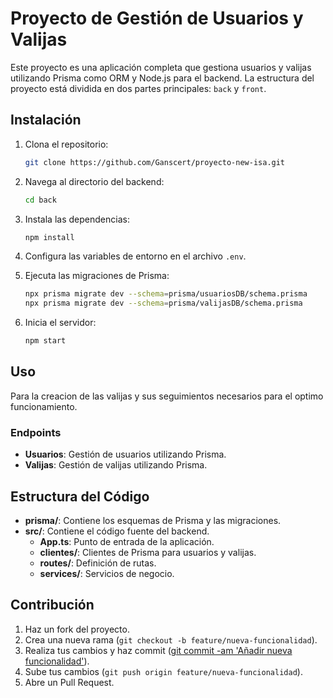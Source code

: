 # Proyecto de Gestión de Usuarios y Valijas

Este proyecto es una aplicación completa que gestiona usuarios y valijas utilizando Prisma como ORM y Node.js para el backend. La estructura del proyecto está dividida en dos partes principales: `back` y `front`.

## Instalación

1. Clona el repositorio:
    ```sh
    git clone https://github.com/Ganscert/proyecto-new-isa.git
    ```

2. Navega al directorio del backend:
    ```sh
    cd back
    ```

3. Instala las dependencias:
    ```sh
    npm install
    ```

4. Configura las variables de entorno en el archivo `.env`.

5. Ejecuta las migraciones de Prisma:
    ```sh
    npx prisma migrate dev --schema=prisma/usuariosDB/schema.prisma
    npx prisma migrate dev --schema=prisma/valijasDB/schema.prisma
    ```

6. Inicia el servidor:
    ```sh
    npm start
    ```

## Uso
Para la creacion de las valijas y sus seguimientos necesarios para el optimo funcionamiento.

### Endpoints

- **Usuarios**: Gestión de usuarios utilizando Prisma.
- **Valijas**: Gestión de valijas utilizando Prisma.

## Estructura del Código

- **prisma/**: Contiene los esquemas de Prisma y las migraciones.
- **src/**: Contiene el código fuente del backend.
  - **App.ts**: Punto de entrada de la aplicación.
  - **clientes/**: Clientes de Prisma para usuarios y valijas.
  - **routes/**: Definición de rutas.
  - **services/**: Servicios de negocio.

## Contribución

1. Haz un fork del proyecto.
2. Crea una nueva rama (`git checkout -b feature/nueva-funcionalidad`).
3. Realiza tus cambios y haz commit ([git commit -am 'Añadir nueva funcionalidad'](http://_vscodecontentref_/2)).
4. Sube tus cambios (`git push origin feature/nueva-funcionalidad`).
5. Abre un Pull Request.


